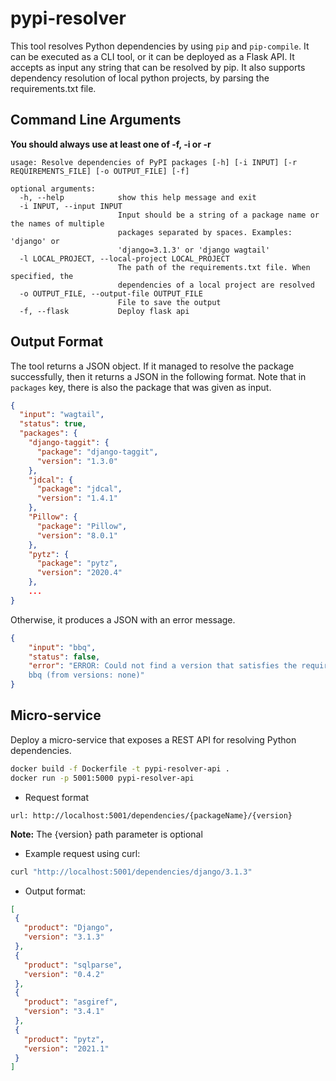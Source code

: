 pypi-resolver
===============

This tool resolves Python dependencies by using `pip` and `pip-compile`.
It can be executed as a CLI tool, or it can be deployed as a Flask API.
It accepts as input any string that can be resolved by pip.
It also supports dependency resolution of local python projects, by parsing the requirements.txt file.

Command Line Arguments
----------------------
__You should always use at least one of -f, -i or -r__

```
usage: Resolve dependencies of PyPI packages [-h] [-i INPUT] [-r REQUIREMENTS_FILE] [-o OUTPUT_FILE] [-f]

optional arguments:
  -h, --help            show this help message and exit
  -i INPUT, --input INPUT
                        Input should be a string of a package name or the names of multiple
                        packages separated by spaces. Examples: 'django' or
                        'django=3.1.3' or 'django wagtail'
  -l LOCAL_PROJECT, --local-project LOCAL_PROJECT
                        The path of the requirements.txt file. When specified, the
                        dependencies of a local project are resolved
  -o OUTPUT_FILE, --output-file OUTPUT_FILE
                        File to save the output
  -f, --flask           Deploy flask api
```

Output Format
-------------

The tool returns a JSON object.
If it managed to resolve the package successfully,
then it returns a JSON in the following format.
Note that in `packages` key, there is also the package that was given as input.

```json
{
  "input": "wagtail",
  "status": true,
  "packages": {
    "django-taggit": {
      "package": "django-taggit",
      "version": "1.3.0"
    },
    "jdcal": {
      "package": "jdcal",
      "version": "1.4.1"
    },
    "Pillow": {
      "package": "Pillow",
      "version": "8.0.1"
    },
    "pytz": {
      "package": "pytz",
      "version": "2020.4"
    },
    ...
}
```

Otherwise, it produces a JSON with an error message.

```json
{
    "input": "bbq",
    "status": false,
    "error": "ERROR: Could not find a version that satisfies the requirement
    bbq (from versions: none)"
}
```


## Micro-service

Deploy a micro-service that exposes a REST API for resolving Python dependencies.

```bash
docker build -f Dockerfile -t pypi-resolver-api .
docker run -p 5001:5000 pypi-resolver-api
```

* Request format

```
url: http://localhost:5001/dependencies/{packageName}/{version}
```
<b>Note:</b> The {version} path parameter is optional

* Example request using curl:

```bash
curl "http://localhost:5001/dependencies/django/3.1.3"
```

* Output format:
 
 ```json
[
  {
    "product": "Django",
    "version": "3.1.3"
  },
  {
    "product": "sqlparse",
    "version": "0.4.2"
  },
  {
    "product": "asgiref",
    "version": "3.4.1"
  },
  {
    "product": "pytz",
    "version": "2021.1"
  }
]
```

